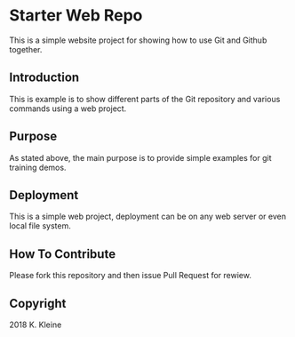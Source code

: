 # Starter Web Repo

This is a simple website project for showing how
to use Git and Github together.
## Introduction

This is example is to show different parts of the Git repository and various commands
using a web project.

## Purpose

As stated above, the main purpose is to provide
simple examples for git training demos.

## Deployment

This is a simple web project, deployment
can be on any web server or even local file system.


## How To Contribute
Please fork this repository and then issue Pull Request for rewiew.

## Copyright
2018 K. Kleine